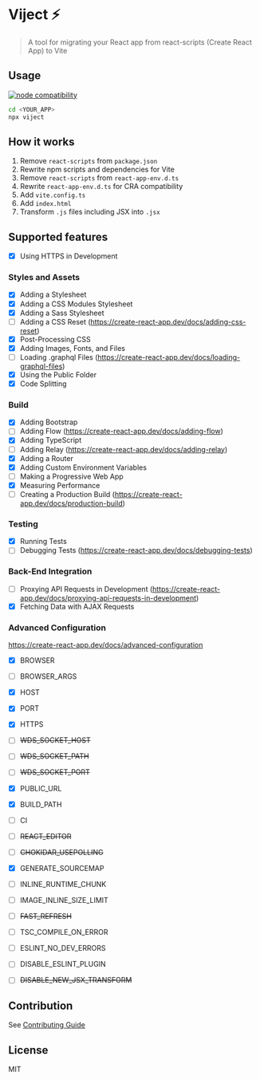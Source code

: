 # Viject ⚡

> A tool for migrating your React app from react-scripts (Create React App) to Vite

## Usage

<a href="https://nodejs.org/en/about/releases/">
  <img src="https://img.shields.io/node/v/viject" alt="node compatibility">
</a>

```sh
cd <YOUR_APP>
npx viject
```

## How it works

1. Remove `react-scripts` from `package.json`
1. Rewrite npm scripts and dependencies for Vite
1. Remove `react-scripts` from `react-app-env.d.ts`
1. Rewrite `react-app-env.d.ts` for CRA compatibility
1. Add `vite.config.ts`
1. Add `index.html`
1. Transform `.js` files including JSX into `.jsx`

## Supported features

- [x] Using HTTPS in Development

### Styles and Assets

- [x] Adding a Stylesheet
- [x] Adding a CSS Modules Stylesheet
- [x] Adding a Sass Stylesheet
- [ ] Adding a CSS Reset (https://create-react-app.dev/docs/adding-css-reset)
- [x] Post-Processing CSS
- [x] Adding Images, Fonts, and Files
- [ ] Loading .graphql Files (https://create-react-app.dev/docs/loading-graphql-files)
- [x] Using the Public Folder
- [x] Code Splitting

### Build

- [x] Adding Bootstrap
- [ ] Adding Flow (https://create-react-app.dev/docs/adding-flow)
- [x] Adding TypeScript
- [ ] Adding Relay (https://create-react-app.dev/docs/adding-relay)
- [x] Adding a Router
- [x] Adding Custom Environment Variables
- [ ] Making a Progressive Web App
- [x] Measuring Performance
- [ ] Creating a Production Build (https://create-react-app.dev/docs/production-build)

### Testing

- [x] Running Tests
- [ ] Debugging Tests (https://create-react-app.dev/docs/debugging-tests)

### Back-End Integration

- [ ] Proxying API Requests in Development (https://create-react-app.dev/docs/proxying-api-requests-in-development)
- [x] Fetching Data with AJAX Requests

### Advanced Configuration

https://create-react-app.dev/docs/advanced-configuration

- [x] BROWSER
- [ ] BROWSER_ARGS
- [x] HOST
- [x] PORT
- [x] HTTPS
- [ ] ~~WDS_SOCKET_HOST~~
- [ ] ~~WDS_SOCKET_PATH~~
- [ ] ~~WDS_SOCKET_PORT~~
- [x] PUBLIC_URL
- [x] BUILD_PATH
- [ ] CI
- [ ] ~~REACT_EDITOR~~
- [ ] ~~CHOKIDAR_USEPOLLING~~
- [x] GENERATE_SOURCEMAP
- [ ] INLINE_RUNTIME_CHUNK
- [ ] IMAGE_INLINE_SIZE_LIMIT
- [ ] ~~FAST_REFRESH~~
- [ ] TSC_COMPILE_ON_ERROR
- [ ] ESLINT_NO_DEV_ERRORS
- [ ] DISABLE_ESLINT_PLUGIN
- [ ] ~~DISABLE_NEW_JSX_TRANSFORM~~


## Contribution

See [Contributing Guide](https://github.com/bhbs/viject/blob/main/CONTRIBUTING.md)

## License

MIT
